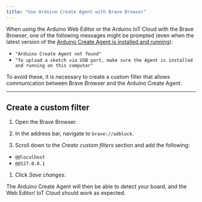 ```yaml
---
title: "Use Arduino Create Agent with Brave Browser"
---
```


When using the Arduino Web Editor or the Arduino IoT Cloud with the Brave Browser, one of the following messages might be prompted (even when the latest version of the [Arduino Create Agent is installed and running](https://support.arduino.cc/hc/en-us/articles/4980687506844-Check-if-the-Arduino-Create-Agent-is-installed-and-running)):

 * `"Arduino Create Agent not found"`
 * `"To upload a sketch via USB port, make sure the Agent is installed and running on this computer"`

To avoid these, it is necessary to create a custom filter that allows communication between Brave Browser and the Arduino Create Agent. 

---

## Create a custom filter

1. Open the Brave Browser.

1. In the address bar, navigate to `brave://adblock`.

1. Scroll down to the _Create custom filters_ section and add the following:

* `@@localhost`
* `@@127.0.0.1`

1. Click _Save changes_.

The Arduino Create Agent will then be able to detect your board, and the Web Editor/ IoT Cloud should work as expected.